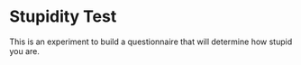 # Stupidity Test
This is an experiment to build a questionnaire that will determine how stupid you are.

